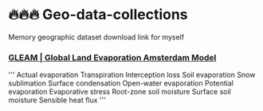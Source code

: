 # :fire::fire::fire: Geo-data-collections
Memory geographic dataset download link for myself

### [GLEAM | Global Land Evaporation Amsterdam Model](https://www.gleam.eu/)
'''
Actual evaporation
Transpiration
Interception loss
Soil evaporation
Snow sublimation
Surface condensation
Open-water evaporation
Potential evaporation
Evaporative stress
Root-zone soil moisture
Surface soil moisture
Sensible heat flux
'''
